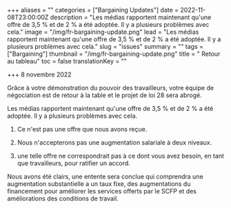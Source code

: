 +++
aliases = ""
categories = ["Bargaining Updates"]
date = 2022-11-08T23:00:00Z
description = "Les médias rapportent maintenant qu'une offre de 3,5 % et de 2 % a été adoptée. Il y a plusieurs problèmes avec cela."
image = "/img/fr-bargaining-update.png"
lead = "Les médias rapportent maintenant qu'une offre de 3,5 % et de 2 % a été adoptée. Il y a plusieurs problèmes avec cela."
slug = "issues"
summary = ""
tags = ["Bargaining"]
thumbnail = "/img/fr-bargaining-update.png"
title = " Retour au tableau"
toc = false
translationKey = ""

+++
8 novembre 2022

Grâce à votre démonstration du pouvoir des travailleurs, votre équipe de négociation est de retour à la table et le projet de loi 28 sera abrogé.

Les médias rapportent maintenant qu'une offre de 3,5 % et de 2 % a été adoptée. Il y a plusieurs problèmes avec cela.

1) Ce n'est pas une offre que nous avons reçue.

2) Nous n'accepterons pas une augmentation salariale à deux niveaux.

3) une telle offre ne correspondrait pas à ce dont vous avez besoin, en tant que travailleurs, pour ratifier un accord.

Nous avons été clairs, une entente sera conclue qui comprendra une augmentation substantielle a un taux fixe, des augmentations du financement pour améliorer les services offerts par le SCFP et des améliorations des conditions de travail.